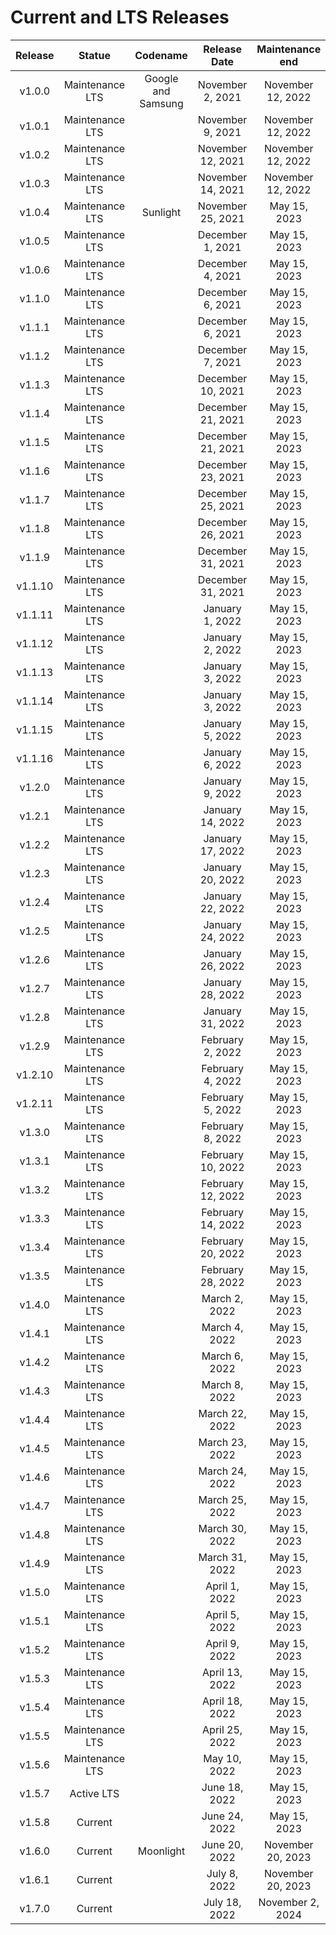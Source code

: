 # Current and LTS Releases

| Release | Statue | Codename | Release Date | Maintenance end |
|:-:|:-:|:-:|:-:|:-:|
| v1.0.0 | Maintenance LTS | Google and Samsung | November 2, 2021 | November 12, 2022 |
| v1.0.1 | Maintenance LTS | | November 9, 2021 | November 12, 2022 |
| v1.0.2 | Maintenance LTS | | November 12, 2021 | November 12, 2022 |
| v1.0.3 | Maintenance LTS | | November 14, 2021 | November 12, 2022 |
| v1.0.4 | Maintenance LTS | Sunlight | November 25, 2021 | May 15, 2023 |
| v1.0.5 | Maintenance LTS | | December 1, 2021 | May 15, 2023 |
| v1.0.6 | Maintenance LTS | | December 4, 2021 | May 15, 2023 |
| v1.1.0 | Maintenance LTS | | December 6, 2021 | May 15, 2023 |
| v1.1.1 | Maintenance LTS | | December 6, 2021 | May 15, 2023 |
| v1.1.2 | Maintenance LTS | | December 7, 2021 | May 15, 2023 |
| v1.1.3 | Maintenance LTS | | December 10, 2021 | May 15, 2023 |
| v1.1.4 | Maintenance LTS | | December 21, 2021 | May 15, 2023 |
| v1.1.5 | Maintenance LTS | | December 21, 2021 | May 15, 2023 |
| v1.1.6 | Maintenance LTS | | December 23, 2021 | May 15, 2023 |
| v1.1.7 | Maintenance LTS | | December 25, 2021 | May 15, 2023 |
| v1.1.8 | Maintenance LTS | | December 26, 2021 | May 15, 2023 |
| v1.1.9 | Maintenance LTS | | December 31, 2021 | May 15, 2023 |
| v1.1.10 | Maintenance LTS | | December 31, 2021 | May 15, 2023 |
| v1.1.11 | Maintenance LTS | | January 1, 2022 | May 15, 2023 |
| v1.1.12 | Maintenance LTS | | January 2, 2022 | May 15, 2023 |
| v1.1.13 | Maintenance LTS | | January 3, 2022 | May 15, 2023 |
| v1.1.14 | Maintenance LTS | | January 3, 2022 | May 15, 2023 |
| v1.1.15 | Maintenance LTS | | January 5, 2022 | May 15, 2023 |
| v1.1.16 | Maintenance LTS | | January 6, 2022 | May 15, 2023 |
| v1.2.0 | Maintenance LTS | | January 9, 2022 | May 15, 2023 |
| v1.2.1 | Maintenance LTS | | January 14, 2022 | May 15, 2023 |
| v1.2.2 | Maintenance LTS | | January 17, 2022 | May 15, 2023 |
| v1.2.3 | Maintenance LTS | | January 20, 2022 | May 15, 2023 |
| v1.2.4 | Maintenance LTS | | January 22, 2022 | May 15, 2023 |
| v1.2.5 | Maintenance LTS | | January 24, 2022 | May 15, 2023 |
| v1.2.6 | Maintenance LTS | | January 26, 2022 | May 15, 2023 |
| v1.2.7 | Maintenance LTS | | January 28, 2022 | May 15, 2023 |
| v1.2.8 | Maintenance LTS | | January 31, 2022 | May 15, 2023 |
| v1.2.9 | Maintenance LTS | | February 2, 2022 | May 15, 2023 |
| v1.2.10 | Maintenance LTS | | February 4, 2022 | May 15, 2023 |
| v1.2.11 | Maintenance LTS | | February 5, 2022 | May 15, 2023 |
| v1.3.0 | Maintenance LTS | | February 8, 2022 | May 15, 2023 |
| v1.3.1 | Maintenance LTS | | February 10, 2022 | May 15, 2023 |
| v1.3.2 | Maintenance LTS | | February 12, 2022 | May 15, 2023 |
| v1.3.3 | Maintenance LTS | | February 14, 2022 | May 15, 2023 |
| v1.3.4 | Maintenance LTS | | February 20, 2022 | May 15, 2023 |
| v1.3.5 | Maintenance LTS | | February 28, 2022 | May 15, 2023 |
| v1.4.0 | Maintenance LTS | | March 2, 2022 | May 15, 2023 |
| v1.4.1 | Maintenance LTS | | March 4, 2022 | May 15, 2023 |
| v1.4.2 | Maintenance LTS | | March 6, 2022 | May 15, 2023 |
| v1.4.3 | Maintenance LTS | | March 8, 2022 | May 15, 2023 |
| v1.4.4 | Maintenance LTS | | March 22, 2022 | May 15, 2023 |
| v1.4.5 | Maintenance LTS | | March 23, 2022 | May 15, 2023 |
| v1.4.6 | Maintenance LTS | | March 24, 2022 | May 15, 2023 |
| v1.4.7 | Maintenance LTS | | March 25, 2022 | May 15, 2023 |
| v1.4.8 | Maintenance LTS | | March 30, 2022 | May 15, 2023 |
| v1.4.9 | Maintenance LTS | | March 31, 2022 | May 15, 2023 |
| v1.5.0 | Maintenance LTS | | April 1, 2022 | May 15, 2023 |
| v1.5.1 | Maintenance LTS | | April 5, 2022 | May 15, 2023 |
| v1.5.2 | Maintenance LTS | | April 9, 2022 | May 15, 2023 |
| v1.5.3 | Maintenance LTS | | April 13, 2022 | May 15, 2023 |
| v1.5.4 | Maintenance LTS | | April 18, 2022 | May 15, 2023 |
| v1.5.5 | Maintenance LTS | | April 25, 2022 | May 15, 2023 |
| v1.5.6 | Maintenance LTS | | May 10, 2022 | May 15, 2023 |
| v1.5.7 | Active LTS | | June 18, 2022 | May 15, 2023 |
| v1.5.8 | Current | | June 24, 2022 | May 15, 2023 |
| v1.6.0 | Current | Moonlight | June 20, 2022 | November 20, 2023 |
| v1.6.1 | Current | | July 8, 2022 | November 20, 2023 |
| v1.7.0 | Current | | July 18, 2022 | November 2, 2024 |
